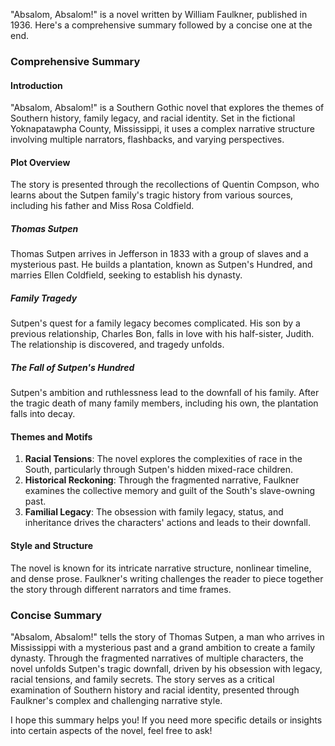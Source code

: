 "Absalom, Absalom!" is a novel written by William Faulkner, published in 1936. Here's a comprehensive summary followed by a concise one at the end.

### Comprehensive Summary

#### Introduction
"Absalom, Absalom!" is a Southern Gothic novel that explores the themes of Southern history, family legacy, and racial identity. Set in the fictional Yoknapatawpha County, Mississippi, it uses a complex narrative structure involving multiple narrators, flashbacks, and varying perspectives.

#### Plot Overview
The story is presented through the recollections of Quentin Compson, who learns about the Sutpen family's tragic history from various sources, including his father and Miss Rosa Coldfield.

##### Thomas Sutpen
Thomas Sutpen arrives in Jefferson in 1833 with a group of slaves and a mysterious past. He builds a plantation, known as Sutpen's Hundred, and marries Ellen Coldfield, seeking to establish his dynasty.

##### Family Tragedy
Sutpen's quest for a family legacy becomes complicated. His son by a previous relationship, Charles Bon, falls in love with his half-sister, Judith. The relationship is discovered, and tragedy unfolds.

##### The Fall of Sutpen's Hundred
Sutpen's ambition and ruthlessness lead to the downfall of his family. After the tragic death of many family members, including his own, the plantation falls into decay.

#### Themes and Motifs
1. **Racial Tensions**: The novel explores the complexities of race in the South, particularly through Sutpen's hidden mixed-race children.
2. **Historical Reckoning**: Through the fragmented narrative, Faulkner examines the collective memory and guilt of the South's slave-owning past.
3. **Familial Legacy**: The obsession with family legacy, status, and inheritance drives the characters' actions and leads to their downfall.

#### Style and Structure
The novel is known for its intricate narrative structure, nonlinear timeline, and dense prose. Faulkner's writing challenges the reader to piece together the story through different narrators and time frames.

### Concise Summary
"Absalom, Absalom!" tells the story of Thomas Sutpen, a man who arrives in Mississippi with a mysterious past and a grand ambition to create a family dynasty. Through the fragmented narratives of multiple characters, the novel unfolds Sutpen's tragic downfall, driven by his obsession with legacy, racial tensions, and family secrets. The story serves as a critical examination of Southern history and racial identity, presented through Faulkner's complex and challenging narrative style.

I hope this summary helps you! If you need more specific details or insights into certain aspects of the novel, feel free to ask!